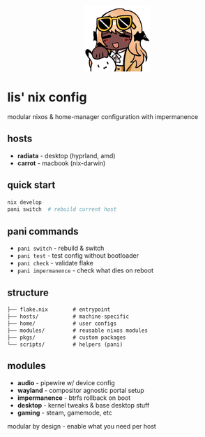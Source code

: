 <div align="center">
	<img src="https://github.com/gyaru/gyaru/raw/main/lis.png" width="150px" alt="hi">
</div>

# lis' nix config

modular nixos & home-manager configuration with impermanence

## hosts
- **radiata** - desktop (hyprland, amd)
- **carrot** - macbook (nix-darwin)

## quick start
```bash
nix develop
pani switch  # rebuild current host
```

## pani commands
- `pani switch` - rebuild & switch
- `pani test` - test config without bootloader
- `pani check` - validate flake
- `pani impermanence` - check what dies on reboot

## structure
```
├── flake.nix        # entrypoint
├── hosts/           # machine-specific
├── home/            # user configs
├── modules/         # reusable nixos modules
├── pkgs/            # custom packages
└── scripts/         # helpers (pani)
```

## modules
- **audio** - pipewire w/ device config
- **wayland** - compositor agnostic portal setup
- **impermanence** - btrfs rollback on boot
- **desktop** - kernel tweaks & base desktop stuff
- **gaming** - steam, gamemode, etc

modular by design - enable what you need per host